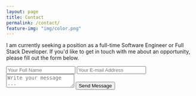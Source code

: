 ```yaml
---
layout: page
title: Contact
permalink: /contact/
feature-img: "img/color.png"
---
```

I am currently seeking a position as a full-time Software Engineer or Full Stack Developer. If you'd like to get in touch with me about an opportunity, please fill out the form below.

<form action="https://getsimpleform.com/messages?form_api_token=fba44bf3b59ac30a9586acb1eb3dca0d" method="post">
  <!-- the redirect_to is optional, the form will redirect to the referrer on submission -->
  <input type='hidden' name='redirect_to' value='http://www.justinboltz.com/thank-you' />
  <input type='text' name='name' placeholder='Your Full Name' />
  <input type='email' name='email' placeholder='Your E-mail Address' />
  <textarea name='message' placeholder='Write your message ...'></textarea>
  <input type='submit' value='Send Message' />
</form>